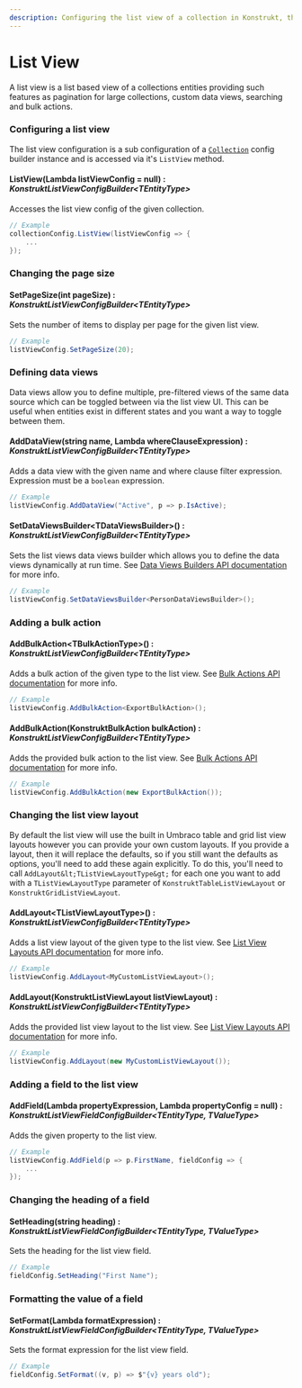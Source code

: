 ```yaml
---
description: Configuring the list view of a collection in Konstrukt, the fluent administration panel builder for Umbraco.
---
```


# List View

A list view is a list based view of a collections entities providing such features as pagination for large collections, custom data views, searching and bulk actions.

### Configuring a list view

The list view configuration is a sub configuration of a [`Collection`](collections.md) config builder instance and is accessed via it's `ListView` method.

#### ListView(Lambda listViewConfig = null) : *KonstruktListViewConfigBuilder&lt;TEntityType&gt;*

Accesses the list view config of the given collection.

````csharp
// Example
collectionConfig.ListView(listViewConfig => {
    ...
});
````

### Changing the page size

#### SetPageSize(int pageSize) : *KonstruktListViewConfigBuilder&lt;TEntityType&gt;*

Sets the number of items to display per page for the given list view.

````csharp
// Example
listViewConfig.SetPageSize(20);
````

### Defining data views

Data views allow you to define multiple, pre-filtered views of the same data source which can be toggled between via the list view UI. This can be useful when entities exist in different states and you want a way to toggle between them.

#### AddDataView(string name, Lambda whereClauseExpression) : *KonstruktListViewConfigBuilder&lt;TEntityType&gt;*

Adds a data view with the given name and where clause filter expression. Expression must be a `boolean` expression.

````csharp
// Example
listViewConfig.AddDataView("Active", p => p.IsActive);
````

#### SetDataViewsBuilder&lt;TDataViewsBuilder&gt;() : *KonstruktListViewConfigBuilder&lt;TEntityType&gt;*

Sets the list views data views builder which allows you to define the data views dynamically at run time. See [Data Views Builders API documentation](data-views-builders.md) for more info.

````csharp
// Example
listViewConfig.SetDataViewsBuilder<PersonDataViewsBuilder>();
````

### Adding a bulk action

#### AddBulkAction&lt;TBulkActionType&gt;() : *KonstruktListViewConfigBuilder&lt;TEntityType&gt;*

Adds a bulk action of the given type to the list view. See [Bulk Actions API documentation](bulk-actions/) for more info.

````csharp
// Example
listViewConfig.AddBulkAction<ExportBulkAction>();
````

#### AddBulkAction(KonstruktBulkAction bulkAction) : *KonstruktListViewConfigBuilder&lt;TEntityType&gt;*

Adds the provided bulk action to the list view. See [Bulk Actions API documentation](bulk-actions.md) for more info.

````csharp
// Example
listViewConfig.AddBulkAction(new ExportBulkAction());
````

### Changing the list view layout

By default the list view will use the built in Umbraco table and grid list view layouts however you can provide your own custom layouts. If you provide a layout, then it will replace the defaults, so if you still want the defaults as options, you'll need to add these again explicitly. To do this, you'll need to call `AddLayout&lt;TListViewLayoutType&gt;` for each one you want to add with a `TListViewLayoutType` parameter of `KonstruktTableListViewLayout` or `KonstruktGridListViewLayout`.

#### AddLayout&lt;TListViewLayoutType&gt;() : *KonstruktListViewConfigBuilder&lt;TEntityType&gt;*

Adds a list view layout of the given type to the list view. See [List View Layouts API documentation](list-view-layouts.md) for more info.

````csharp
// Example
listViewConfig.AddLayout<MyCustomListViewLayout>();
````

#### AddLayout(KonstruktListViewLayout listViewLayout) : *KonstruktListViewConfigBuilder&lt;TEntityType&gt;*

Adds the provided list view layout to the list view. See [List View Layouts API documentation](list-view-layouts.md) for more info.

````csharp
// Example
listViewConfig.AddLayout(new MyCustomListViewLayout());
````

### Adding a field to the list view

#### AddField(Lambda propertyExpression, Lambda propertyConfig = null) : *KonstruktListViewFieldConfigBuilder&lt;TEntityType, TValueType&gt;*

Adds the given property to the list view.

````csharp
// Example
listViewConfig.AddField(p => p.FirstName, fieldConfig => {
    ...
});
````

### Changing the heading of a field

#### SetHeading(string heading) : *KonstruktListViewFieldConfigBuilder&lt;TEntityType, TValueType&gt;*

Sets the heading for the list view field.

````csharp
// Example
fieldConfig.SetHeading("First Name");
````

### Formatting the value of a field

#### SetFormat(Lambda formatExpression) : *KonstruktListViewFieldConfigBuilder&lt;TEntityType, TValueType&gt;*

Sets the format expression for the list view field.

````csharp
// Example
fieldConfig.SetFormat((v, p) => $"{v} years old");
````

